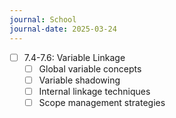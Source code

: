 ```yaml
---
journal: School
journal-date: 2025-03-24
---
```

- [ ] 7.4-7.6: Variable Linkage
	- [ ]  Global variable concepts
	- [ ]  Variable shadowing
	- [ ]  Internal linkage techniques
	- [ ]  Scope management strategies